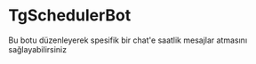 # TgSchedulerBot
Bu botu düzenleyerek spesifik bir chat'e saatlik mesajlar atmasını sağlayabilirsiniz
